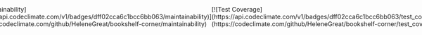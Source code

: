 <div style="display:flex;justify-content:center">
  <div>
[![Maintainability](https://api.codeclimate.com/v1/badges/dff02cca6c1bcc6bb063/maintainability)](https://codeclimate.com/github/HeleneGreat/bookshelf-corner/maintainability)
   </div>
    <div>
[![Test Coverage](https://api.codeclimate.com/v1/badges/dff02cca6c1bcc6bb063/test_coverage)](https://codeclimate.com/github/HeleneGreat/bookshelf-corner/test_coverage)
</div>

<div align=center>
  <img src="./App/Public/Front/images/bookshelf.png">
  </div>
